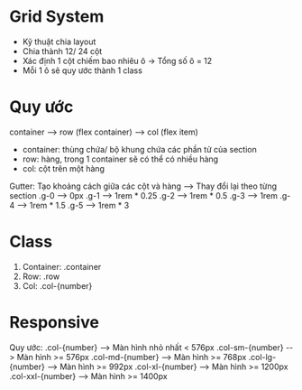 # Grid System
- Kỹ thuật chia layout
- Chia thành 12/ 24 cột
- Xác định 1 cột chiếm bao nhiêu ô
-> Tổng số ô = 12
- Mỗi 1 ô sẽ quy ước thành 1 class

# Quy ước
container --> row (flex container) --> col (flex item)
- container: thùng chứa/ bộ khung chứa các phần tử của section
- row: hàng, trong 1 container sẽ có thể có nhiều hàng
- col: cột trên một hàng

Gutter: Tạo khoảng cách giữa các cột và hàng
--> Thay đổi lại theo từng section 
.g-0 --> 0px
.g-1 --> 1rem * 0.25
.g-2 --> 1rem * 0.5
.g-3 --> 1rem
.g-4 --> 1rem * 1.5
.g-5 --> 1rem * 3

# Class
1. Container: .container
2. Row: .row
3. Col: .col-{number}

# Responsive

Quy ước:
.col-{number} --> Màn hình nhỏ nhất < 576px
.col-sm-{number} --> Màn hình >= 576px
.col-md-{number} --> Màn hình >= 768px
.col-lg-{number} --> Màn hình >= 992px
.col-xl-{number} --> Màn hình >= 1200px
.col-xxl-{number} --> Màn hình >= 1400px